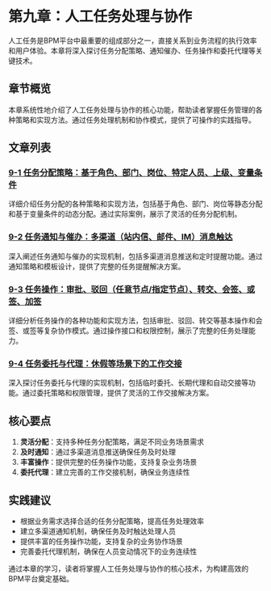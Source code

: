 # 第九章：人工任务处理与协作

人工任务是BPM平台中最重要的组成部分之一，直接关系到业务流程的执行效率和用户体验。本章将深入探讨任务分配策略、通知催办、任务操作和委托代理等关键技术。

## 章节概览

本章系统性地介绍了人工任务处理与协作的核心功能，帮助读者掌握任务管理的各种策略和实现方法。通过任务处理机制和协作模式，提供了可操作的实践指导。

## 文章列表

### [9-1 任务分配策略：基于角色、部门、岗位、特定人员、上级、变量条件](1-9-1-task-assignment-strategies.md)
详细介绍任务分配的各种策略和实现方法，包括基于角色、部门、岗位等静态分配和基于变量条件的动态分配。通过实际案例，展示了灵活的任务分配机制。

### [9-2 任务通知与催办：多渠道（站内信、邮件、IM）消息触达](1-9-2-task-notification-reminders.md)
深入阐述任务通知与催办的实现机制，包括多渠道消息推送和定时提醒功能。通过通知策略和模板设计，提供了完整的任务提醒解决方案。

### [9-3 任务操作：审批、驳回（任意节点/指定节点）、转交、会签、或签、加签](1-9-3-task-operations-support.md)
详细分析任务操作的各种功能和实现方法，包括审批、驳回、转交等基本操作和会签、或签等复杂协作模式。通过操作接口和权限控制，展示了完整的任务处理能力。

### [9-4 任务委托与代理：休假等场景下的工作交接](1-9-4-task-delegation-proxy.md)
深入探讨任务委托与代理的实现机制，包括临时委托、长期代理和自动交接等功能。通过委托策略和权限管理，提供了灵活的工作交接解决方案。

## 核心要点

1. **灵活分配**：支持多种任务分配策略，满足不同业务场景需求
2. **及时通知**：通过多渠道消息推送确保任务及时处理
3. **丰富操作**：提供完整的任务操作功能，支持复杂业务场景
4. **委托代理**：建立完善的工作交接机制，确保业务连续性

## 实践建议

- 根据业务需求选择合适的任务分配策略，提高任务处理效率
- 建立多渠道通知机制，确保任务及时触达处理人员
- 提供丰富的任务操作功能，支持复杂的业务协作场景
- 完善委托代理机制，确保在人员变动情况下的业务连续性

通过本章的学习，读者将掌握人工任务处理与协作的核心技术，为构建高效的BPM平台奠定基础。